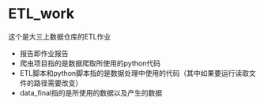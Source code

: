 # ETL_work
这个是大三上数据仓库的ETL作业

- 报告即作业报告
- 爬虫项目指的是数据爬取所使用的python代码
- ETL脚本和python脚本指的是数据处理中使用的代码（其中如果要运行读取文件的路径需要改变）
- data_final指的是所使用的数据以及产生的数据

